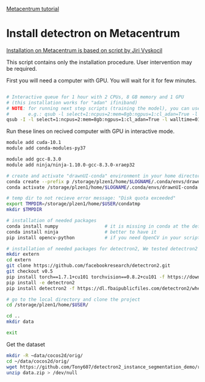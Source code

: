 
[Metacentrum tutorial](https://wiki.metacentrum.cz/wiki/Pruvodce_pro_zacatecniky)



# Install detectron on Metacentrum

[Installation on Metacentrum is based on script by Jiri Vyskocil](https://github.com/vyskocj/ImageCLEFdrawnUI2021/blob/master/scripts/01_metacentrum_installation.sh)


This script contains only the installation procedure. User intervention may be required.

First you will need a computer with GPU. You will wait for it for few minutes.

```bash

# Interactive queue for 1 hour with 2 CPUs, 8 GB memory and 1 GPU
# (this installation works for "adan" ifiniband)
# NOTE: for running next step scripts (training the model), you can use the no interactive queue (without -I),
#       e.g.: qsub -l select=1:ncpus=2:mem=8gb:ngpus=1:cl_adan=True -l walltime=23:59:59 -q gpu 02_metacentrum_train_screenshot_sample.sh
qsub -I -l select=1:ncpus=2:mem=8gb:ngpus=1:cl_adan=True -l walltime=01:00:00 -q gpu
```

Run these lines on recived computer with GPU in interactive mode.
```bash
module add cuda-10.1
module add conda-modules-py37

module add gcc-8.3.0
module add ninja/ninja-1.10.0-gcc-8.3.0-xraep32

# create and activate "drawnUI-conda" environment in your home directory
conda create --prefix p /storage/plzen1/home/$LOGNAME/.conda/envs/drawnUI-conda python=3.6
conda activate /storage/plzen1/home/$LOGNAME/.conda/envs/drawnUI-conda

# temp dir to not recieve error message: "Disk quota exceeded"
export TMPDIR=/storage/plzen1/home/$USER/condatmp
mkdir $TMPDIR

# installation of needed packages
conda install numpy                 # it is missing in conda at the default
conda install ninja                 # better to have it
pip install opencv-python           # if you need OpenCV in your scripts

# installation of needed packages for detectron2, We tested detectron2 version 0.5 with pytorch 1.7 and Cuda 10.1
mkdir extern
cd extern
git clone https://github.com/facebookresearch/detectron2.git                                                    # clone detectron2
git checkout v0.5
pip install torch==1.7.1+cu101 torchvision==0.8.2+cu101 -f https://download.pytorch.org/whl/torch_stable.html   # pytorch with cuda-10.1
pip install -e detectron2                                                                                       # detectron2
pip install detectron2 -f https://dl.fbaipublicfiles.com/detectron2/wheels/cu101/torch1.7/index.html            # prebuild

# go to the local directory and clone the project
cd /storage/plzen1/home/$USER/

cd ..
mkdir data

exit
```


Get the dataset 

```bash
mkdir -R ~data/cocos2d/orig/
cd ~/data/cocos2d/orig/
wget https://github.com/Tony607/detectron2_instance_segmentation_demo/releases/download/V0.1/data.zip
unzip data.zip > /dev/null
```